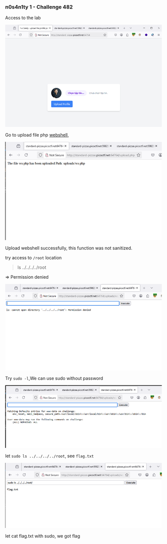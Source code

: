 ### n0s4n1ty 1 - Challenge 482

Access to the lab

![homepage upload](image.png)

Go to upload file php [webshell](/web-exploitation/phpshell/ws.php), 

![php webshell was uploaded](image-1.png)

Upload webshell successfully, this function was not sanitized.

try access to `/root` location

> ls ../../../../root

=> Permission denied

![permission denied](image-2.png)

Try `sudo -l`,We can use sudo without password

![sudo without pass](image-3.png)

let `sudo ls ../../../../root`, see `flag.txt`

![sudo ls](image-4.png)

let cat flag.txt with sudo, we got flag 
